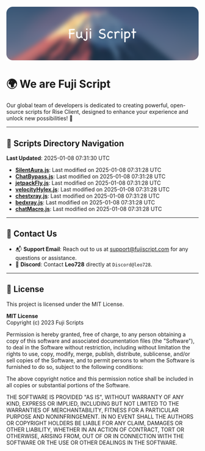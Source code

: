 ![Banner](.github/b.webp)

# 🌍 **We are Fuji Script**

Our global team of developers is dedicated to creating powerful, open-source scripts for Rise Client, designed to enhance your experience and unlock new possibilities! 🌟

---
<!-- SCRIPTS_NAVIGATION_START -->
## 📂 **Scripts Directory Navigation**

**Last Updated**: 2025-01-08 07:31:30 UTC

- **[SilentAura.js](scripts/SilentAura.js)**: Last modified on 2025-01-08 07:31:28 UTC
- **[ChatBypass.js](scripts/ChatBypass.js)**: Last modified on 2025-01-08 07:31:28 UTC
- **[jetpackFly.js](scripts/jetpackFly.js)**: Last modified on 2025-01-08 07:31:28 UTC
- **[velocityHylex.js](scripts/velocityHylex.js)**: Last modified on 2025-01-08 07:31:28 UTC
- **[chestxray.js](scripts/chestxray.js)**: Last modified on 2025-01-08 07:31:28 UTC
- **[bedxray.js](scripts/bedxray.js)**: Last modified on 2025-01-08 07:31:28 UTC
- **[chatMacro.js](scripts/chatMacro.js)**: Last modified on 2025-01-08 07:31:28 UTC

<!-- SCRIPTS_NAVIGATION_END -->

---

## 💬 **Contact Us**  
- 📬 **Support Email**: Reach out to us at [support@fujiscript.com](mailto:support@fujiscript.com) for any questions or assistance.  
- 💬 **Discord**: Contact **Leo728** directly at `Discord@leo728`.

---

## 📜 **License**

This project is licensed under the MIT License.  

**MIT License**  
Copyright (c) 2023 Fuji Scripts  

Permission is hereby granted, free of charge, to any person obtaining a copy of this software and associated documentation files (the "Software"), to deal in the Software without restriction, including without limitation the rights to use, copy, modify, merge, publish, distribute, sublicense, and/or sell copies of the Software, and to permit persons to whom the Software is furnished to do so, subject to the following conditions:  

The above copyright notice and this permission notice shall be included in all copies or substantial portions of the Software.  

THE SOFTWARE IS PROVIDED "AS IS", WITHOUT WARRANTY OF ANY KIND, EXPRESS OR IMPLIED, INCLUDING BUT NOT LIMITED TO THE WARRANTIES OF MERCHANTABILITY, FITNESS FOR A PARTICULAR PURPOSE AND NONINFRINGEMENT. IN NO EVENT SHALL THE AUTHORS OR COPYRIGHT HOLDERS BE LIABLE FOR ANY CLAIM, DAMAGES OR OTHER LIABILITY, WHETHER IN AN ACTION OF CONTRACT, TORT OR OTHERWISE, ARISING FROM, OUT OF OR IN CONNECTION WITH THE SOFTWARE OR THE USE OR OTHER DEALINGS IN THE SOFTWARE.  

